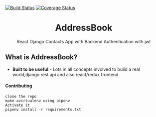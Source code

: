 [![Build Status](https://travis-ci.org/CryceTruly/django-auth-api.svg?branch=develop)](https://travis-ci.org/CryceTruly/django-auth-api)
[![Coverage Status](https://coveralls.io/repos/github/CryceTruly/django-auth-api/badge.svg?branch=develop)](https://coveralls.io/github/CryceTruly/django-auth-api?branch=develop)

<p align="center">
  <h1 align="center">AddressBook</h1>
  <p align="center">React Django Contacts App with Backend Authentication with jwt</p>
</p>

## What is AddressBook?

- **Built to be useful** - Lots in all concepts involved to build a real world,django rest api and also react/redux frontend

#### Contributing

```
clone the repo
make avirtualenv using pipenv
Activate it
pipenv install -r requirements.txt
```
